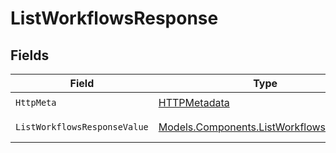 # ListWorkflowsResponse


## Fields

| Field                                                                                       | Type                                                                                        | Required                                                                                    | Description                                                                                 |
| ------------------------------------------------------------------------------------------- | ------------------------------------------------------------------------------------------- | ------------------------------------------------------------------------------------------- | ------------------------------------------------------------------------------------------- |
| `HttpMeta`                                                                                  | [HTTPMetadata](../../Models/Components/HTTPMetadata.md)                                     | :heavy_check_mark:                                                                          | N/A                                                                                         |
| `ListWorkflowsResponseValue`                                                                | [Models.Components.ListWorkflowsResponse](../../Models/Components/ListWorkflowsResponse.md) | :heavy_minus_sign:                                                                          | List of workflows                                                                           |
